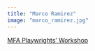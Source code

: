 ```yaml
---
title: "Marco Ramirez"
image: "marco_ramirez.jpg"
---
```


[MFA Playwrights’ Workshop](/programs/mfa-playwrights-workshop)
